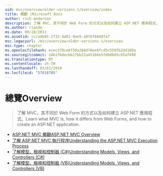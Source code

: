 ```yaml
---
uid: mvc/overview/older-versions-1/overview/index
title: 概觀 |Microsoft Docs
author: rick-anderson
description: 了解 MVC，其不同於 Web Form 的方式以及如何建立 ASP.NET 應用程式。
ms.author: riande
ms.date: 09/28/2011
ms.assetid: ccca4b85-2f32-4d81-9ae5-a876f84497a7
msc.legacyurl: /mvc/overview/older-versions-1/overview
msc.type: chapter
ms.openlocfilehash: ecec378ce6f50a289d78ee8fcd5c559fb2d4109a
ms.sourcegitcommit: 24b1f6decbb17bb22a45166e5fdb0845c65af498
ms.translationtype: MT
ms.contentlocale: zh-TW
ms.lasthandoff: 03/01/2019
ms.locfileid: "57018705"
---
```

<a name="overview"></a><span data-ttu-id="4e655-103">總覽</span><span class="sxs-lookup"><span data-stu-id="4e655-103">Overview</span></span>
====================
> <span data-ttu-id="4e655-104">了解 MVC，其不同於 Web Form 的方式以及如何建立 ASP.NET 應用程式。</span><span class="sxs-lookup"><span data-stu-id="4e655-104">Learn what MVC is, how it differs from Web Forms, and how to create an ASP.NET application.</span></span>


- [<span data-ttu-id="4e655-105">ASP.NET MVC 概觀</span><span class="sxs-lookup"><span data-stu-id="4e655-105">ASP.NET MVC Overview</span></span>](asp-net-mvc-overview.md)
- [<span data-ttu-id="4e655-106">了解 ASP.NET MVC 執行程序</span><span class="sxs-lookup"><span data-stu-id="4e655-106">Understanding the ASP.NET MVC Execution Process</span></span>](understanding-the-asp-net-mvc-execution-process.md)
- [<span data-ttu-id="4e655-107">了解模型、檢視和控制器 (C#)</span><span class="sxs-lookup"><span data-stu-id="4e655-107">Understanding Models, Views, and Controllers (C#)</span></span>](understanding-models-views-and-controllers-cs.md)
- [<span data-ttu-id="4e655-108">了解模型、檢視和控制器 (VB)</span><span class="sxs-lookup"><span data-stu-id="4e655-108">Understanding Models, Views, and Controllers (VB)</span></span>](understanding-models-views-and-controllers-vb.md)
